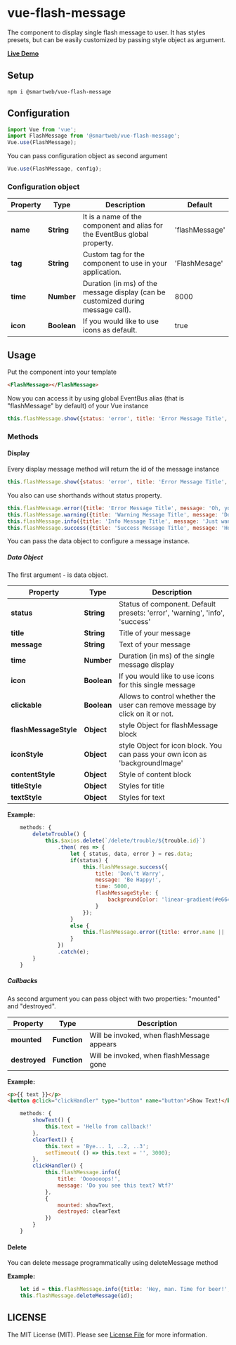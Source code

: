 # vue-flash-message

The component to display single flash message to user. It has styles presets, but can be easily customized by passing style object as argument.

**[Live Demo](https://codesandbox.io/s/ovoyyy4om6?view=preview)**

## Setup
```
npm i @smartweb/vue-flash-message
```
## Configuration

```javascript
import Vue from 'vue';
import FlashMessage from '@smartweb/vue-flash-message';
Vue.use(FlashMessage);
```

You can pass configuration object as second argument

```javascript
Vue.use(FlashMessage, config);
```
### Configuration object

| Property | Type | Description | Default |
| ------ | ------ | ------ | ------ |
| **name** | **String** | It is a name of the component and alias for the EventBus global property. | 'flashMessage' |
| **tag** | **String** | Custom tag for the component to use in your application. | 'FlashMesage' |
| **time** | **Number** | Duration (in ms) of the message display (can be customized during message call). | 8000  |
| **icon** | **Boolean** | If you would like to use icons as default. | true  |

## Usage

Put the component into your template

```html
<FlashMessage></FlashMessage>
```

Now you can access it by using global EventBus alias (that is "flashMessage" by default) of your Vue instance

```javascript
this.flashMessage.show({status: 'error', title: 'Error Message Title', message: 'Oh, you broke my heart! Shame on you!'})
```

### Methods

#### Display

Every display message method will return the id of the message instance

```javascript
this.flashMessage.show({status: 'error', title: 'Error Message Title', message: 'Oh, you broke my heart! Shame on you!'})
```

You also can use shorthands without status property.

```javascript
this.flashMessage.error({title: 'Error Message Title', message: 'Oh, you broke my heart! Shame on you!'});
this.flashMessage.warning({title: 'Warning Message Title', message: 'Don\'t stop me nooooow....!'});
this.flashMessage.info({title: 'Info Message Title', message: 'Just want you to know, that Vue is so cool'});
this.flashMessage.success({title: 'Success Message Title', message: 'Hoorah, it is my fist npm package and it works!'});
```
You can pass the data object to configure a message instance.

##### Data Object

The first argument - is data object.

| Property | Type | Description |
| ------ | ------ | ------ |
| **status** | **String** | Status of component. Default presets: 'error', 'warning', 'info', 'success' |
| **title** | **String** | Title of your message |
| **message** | **String** | Text of your message |
| **time** | **Number** | Duration (in ms) of the single message display |
| **icon** | **Boolean** |  If you would like to use icons for this single message|
| **clickable** | **Boolean** |  Allows to control whether the user can remove message by click on it or not.|
| **flashMessageStyle** | **Object** | style Object for flashMessage block |
| **iconStyle** | **Object** | style Object for icon block. You can pass your own icon as 'backgroundImage' |
| **contentStyle** | **Object** | Style of content block |
| **titleStyle** | **Object** | Styles for title |
| **textStyle** | **Object** |  Styles for text |

**Example:**

```javascript
    methods: {
        deleteTrouble() {
            this.$axios.delete(`/delete/trouble/${trouble.id}`)
                .then( res => {
                    let { status, data, error } = res.data;
                    if(status) {
                        this.flashMessage.success({
                            title: 'Don\'t Warry',
                            message: 'Be Happy!',
                            time: 5000,
                            flashMessageStyle: {
                                backgroundColor: 'linear-gradient(#e66465, #9198e5)'
                            }
                        });
                    }
                    else {
                        this.flashMessage.error({title: error.name || 'Error', message: error.message});
                    }
                })
                .catch(e);
        }
    }
```

##### Callbacks

As second argument you can pass object with two properties: "mounted" and "destroyed".

| Property | Type | Description |
| ------ | ------ | ------ |
| **mounted** | **Function** | Will be invoked, when flashMessage appears |
| **destroyed** | **Function** | Will be invoked, when flashMessage gone |

**Example:**

```html
<p>{{ text }}</p>
<button @click="clickHandler" type="button" name="button">Show Text!</button>
```

```javascript
    methods: {
        showText() {
            this.text = 'Hello from callback!'
        },
        clearText() {
            this.text = 'Bye... 1, ..2, ..3';
            setTimeout( () => this.text = '', 3000);
        },
        clickHandler() {
            this.flashMessage.info({
                title: 'Ooooooops!',
                message: 'Do you see this text? Wtf?'
            },
            {
                mounted: showText,
                destroyed: clearText
            })
        }
    }
```

#### Delete

You can delete message programmatically using deleteMessage method

**Example:**

```javascript
    let id = this.flashMessage.info({title: 'Hey, man. Time for beer!', message: 'It is Friday. Time to have a little party.'})
    this.flashMessage.deleteMessage(id);
```

## LICENSE

The MIT License (MIT). Please see [License File](LICENSE.md) for more information.
